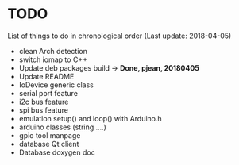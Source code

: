 # TODO

List of things to do in chronological order (Last update: 2018-04-05)

- clean Arch detection  
- switch iomap to C++  
- Update deb packages build -> **Done, pjean, 20180405**  
- Update README   
- IoDevice generic class  
- serial port feature  
- i2c bus feature  
- spi bus feature  
- emulation setup() and loop() with Arduino.h  
- arduino classes (string ....)  
- gpio tool manpage  
- database Qt client  
- Database doxygen doc  



